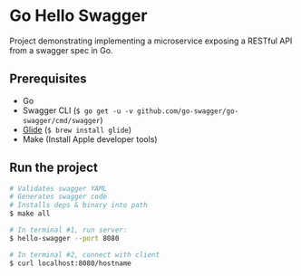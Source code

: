 # Go Hello Swagger

Project demonstrating implementing a microservice exposing a RESTful API from a swagger spec in Go.

## Prerequisites

* Go
* Swagger CLI (`$ go get -u -v github.com/go-swagger/go-swagger/cmd/swagger`)
* [Glide](https://github.com/Masterminds/glide) (`$ brew install glide`)
* Make (Install Apple developer tools)

## Run the project

~~~bash
# Validates swagger YAML
# Generates swagger code
# Installs deps & binary into path
$ make all

# In terminal #1, run server:
$ hello-swagger --port 8080

# In terminal #2, connect with client
$ curl localhost:8080/hostname
~~~
